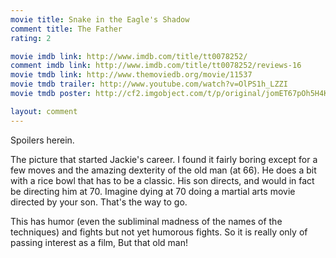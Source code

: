 ```yaml
---
movie title: Snake in the Eagle's Shadow
comment title: The Father
rating: 2

movie imdb link: http://www.imdb.com/title/tt0078252/
comment imdb link: http://www.imdb.com/title/tt0078252/reviews-16
movie tmdb link: http://www.themoviedb.org/movie/11537
movie tmdb trailer: http://www.youtube.com/watch?v=OlPS1h_LZZI
movie tmdb poster: http://cf2.imgobject.com/t/p/original/jomET67pOh5H4KuVxPWc8fw0VoZ.jpg

layout: comment
---
```


Spoilers herein.

The picture that started Jackie's career. I found it fairly boring except for a few moves  and the amazing dexterity of the old man (at 66). He does a bit with a rice bowl that has  to be a classic. His son directs, and would in fact be directing him at 70. Imagine dying at  70 doing a martial arts movie directed by your son. That's the way to go.

This has humor (even the subliminal madness of the names of the techniques) and fights  but not yet humorous fights. So it is really only of passing interest as a film, But that old  man!